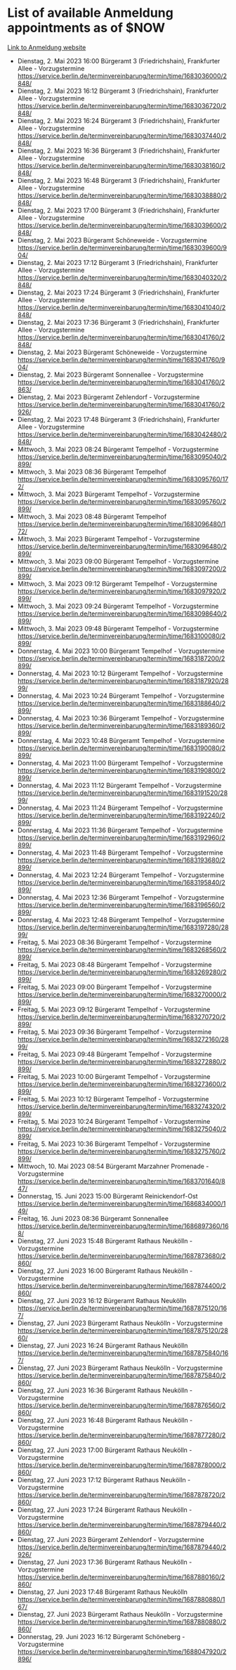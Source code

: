# List of available Anmeldung appointments as of $NOW
[Link to Anmeldung website](https://service.berlin.de/terminvereinbarung/termin/tag.php?termin=1&anliegen[]=120686&dienstleisterlist=122210,122217,327316,122219,327312,122227,327314,122231,327346,122243,327348,122254,122252,329742,122260,329745,122262,329748,122271,327278,122273,327274,122277,327276,330436,122280,327294,122282,327290,122284,327292,122291,327270,122285,327266,122286,327264,122296,327268,150230,329760,122297,327286,122294,327284,122312,329763,122314,329775,122304,327330,122311,327334,122309,327332,317869,122281,327352,122279,329772,122283,122276,327324,122274,327326,122267,329766,122246,327318,122251,327320,122257,327322,122208,327298,122226,327300&herkunft=http%3A%2F%2Fservice.berlin.de%2Fdienstleistung%2F120686%2F)
- Dienstag, 2. Mai 2023 16:00 Bürgeramt 3 (Friedrichshain), Frankfurter Allee - Vorzugstermine https://service.berlin.de/terminvereinbarung/termin/time/1683036000/2848/
- Dienstag, 2. Mai 2023 16:12 Bürgeramt 3 (Friedrichshain), Frankfurter Allee - Vorzugstermine https://service.berlin.de/terminvereinbarung/termin/time/1683036720/2848/
- Dienstag, 2. Mai 2023 16:24 Bürgeramt 3 (Friedrichshain), Frankfurter Allee - Vorzugstermine https://service.berlin.de/terminvereinbarung/termin/time/1683037440/2848/
- Dienstag, 2. Mai 2023 16:36 Bürgeramt 3 (Friedrichshain), Frankfurter Allee - Vorzugstermine https://service.berlin.de/terminvereinbarung/termin/time/1683038160/2848/
- Dienstag, 2. Mai 2023 16:48 Bürgeramt 3 (Friedrichshain), Frankfurter Allee - Vorzugstermine https://service.berlin.de/terminvereinbarung/termin/time/1683038880/2848/
- Dienstag, 2. Mai 2023 17:00 Bürgeramt 3 (Friedrichshain), Frankfurter Allee - Vorzugstermine https://service.berlin.de/terminvereinbarung/termin/time/1683039600/2848/
- Dienstag, 2. Mai 2023  Bürgeramt Schöneweide - Vorzugstermine https://service.berlin.de/terminvereinbarung/termin/time/1683039600/904/
- Dienstag, 2. Mai 2023 17:12 Bürgeramt 3 (Friedrichshain), Frankfurter Allee - Vorzugstermine https://service.berlin.de/terminvereinbarung/termin/time/1683040320/2848/
- Dienstag, 2. Mai 2023 17:24 Bürgeramt 3 (Friedrichshain), Frankfurter Allee - Vorzugstermine https://service.berlin.de/terminvereinbarung/termin/time/1683041040/2848/
- Dienstag, 2. Mai 2023 17:36 Bürgeramt 3 (Friedrichshain), Frankfurter Allee - Vorzugstermine https://service.berlin.de/terminvereinbarung/termin/time/1683041760/2848/
- Dienstag, 2. Mai 2023  Bürgeramt Schöneweide - Vorzugstermine https://service.berlin.de/terminvereinbarung/termin/time/1683041760/904/
- Dienstag, 2. Mai 2023  Bürgeramt Sonnenallee - Vorzugstermine https://service.berlin.de/terminvereinbarung/termin/time/1683041760/2863/
- Dienstag, 2. Mai 2023  Bürgeramt Zehlendorf - Vorzugstermine https://service.berlin.de/terminvereinbarung/termin/time/1683041760/2926/
- Dienstag, 2. Mai 2023 17:48 Bürgeramt 3 (Friedrichshain), Frankfurter Allee - Vorzugstermine https://service.berlin.de/terminvereinbarung/termin/time/1683042480/2848/
- Mittwoch, 3. Mai 2023 08:24 Bürgeramt Tempelhof - Vorzugstermine https://service.berlin.de/terminvereinbarung/termin/time/1683095040/2899/
- Mittwoch, 3. Mai 2023 08:36 Bürgeramt Tempelhof https://service.berlin.de/terminvereinbarung/termin/time/1683095760/172/
- Mittwoch, 3. Mai 2023  Bürgeramt Tempelhof - Vorzugstermine https://service.berlin.de/terminvereinbarung/termin/time/1683095760/2899/
- Mittwoch, 3. Mai 2023 08:48 Bürgeramt Tempelhof https://service.berlin.de/terminvereinbarung/termin/time/1683096480/172/
- Mittwoch, 3. Mai 2023  Bürgeramt Tempelhof - Vorzugstermine https://service.berlin.de/terminvereinbarung/termin/time/1683096480/2899/
- Mittwoch, 3. Mai 2023 09:00 Bürgeramt Tempelhof - Vorzugstermine https://service.berlin.de/terminvereinbarung/termin/time/1683097200/2899/
- Mittwoch, 3. Mai 2023 09:12 Bürgeramt Tempelhof - Vorzugstermine https://service.berlin.de/terminvereinbarung/termin/time/1683097920/2899/
- Mittwoch, 3. Mai 2023 09:24 Bürgeramt Tempelhof - Vorzugstermine https://service.berlin.de/terminvereinbarung/termin/time/1683098640/2899/
- Mittwoch, 3. Mai 2023 09:48 Bürgeramt Tempelhof - Vorzugstermine https://service.berlin.de/terminvereinbarung/termin/time/1683100080/2899/
- Donnerstag, 4. Mai 2023 10:00 Bürgeramt Tempelhof - Vorzugstermine https://service.berlin.de/terminvereinbarung/termin/time/1683187200/2899/
- Donnerstag, 4. Mai 2023 10:12 Bürgeramt Tempelhof - Vorzugstermine https://service.berlin.de/terminvereinbarung/termin/time/1683187920/2899/
- Donnerstag, 4. Mai 2023 10:24 Bürgeramt Tempelhof - Vorzugstermine https://service.berlin.de/terminvereinbarung/termin/time/1683188640/2899/
- Donnerstag, 4. Mai 2023 10:36 Bürgeramt Tempelhof - Vorzugstermine https://service.berlin.de/terminvereinbarung/termin/time/1683189360/2899/
- Donnerstag, 4. Mai 2023 10:48 Bürgeramt Tempelhof - Vorzugstermine https://service.berlin.de/terminvereinbarung/termin/time/1683190080/2899/
- Donnerstag, 4. Mai 2023 11:00 Bürgeramt Tempelhof - Vorzugstermine https://service.berlin.de/terminvereinbarung/termin/time/1683190800/2899/
- Donnerstag, 4. Mai 2023 11:12 Bürgeramt Tempelhof - Vorzugstermine https://service.berlin.de/terminvereinbarung/termin/time/1683191520/2899/
- Donnerstag, 4. Mai 2023 11:24 Bürgeramt Tempelhof - Vorzugstermine https://service.berlin.de/terminvereinbarung/termin/time/1683192240/2899/
- Donnerstag, 4. Mai 2023 11:36 Bürgeramt Tempelhof - Vorzugstermine https://service.berlin.de/terminvereinbarung/termin/time/1683192960/2899/
- Donnerstag, 4. Mai 2023 11:48 Bürgeramt Tempelhof - Vorzugstermine https://service.berlin.de/terminvereinbarung/termin/time/1683193680/2899/
- Donnerstag, 4. Mai 2023 12:24 Bürgeramt Tempelhof - Vorzugstermine https://service.berlin.de/terminvereinbarung/termin/time/1683195840/2899/
- Donnerstag, 4. Mai 2023 12:36 Bürgeramt Tempelhof - Vorzugstermine https://service.berlin.de/terminvereinbarung/termin/time/1683196560/2899/
- Donnerstag, 4. Mai 2023 12:48 Bürgeramt Tempelhof - Vorzugstermine https://service.berlin.de/terminvereinbarung/termin/time/1683197280/2899/
- Freitag, 5. Mai 2023 08:36 Bürgeramt Tempelhof - Vorzugstermine https://service.berlin.de/terminvereinbarung/termin/time/1683268560/2899/
- Freitag, 5. Mai 2023 08:48 Bürgeramt Tempelhof - Vorzugstermine https://service.berlin.de/terminvereinbarung/termin/time/1683269280/2899/
- Freitag, 5. Mai 2023 09:00 Bürgeramt Tempelhof - Vorzugstermine https://service.berlin.de/terminvereinbarung/termin/time/1683270000/2899/
- Freitag, 5. Mai 2023 09:12 Bürgeramt Tempelhof - Vorzugstermine https://service.berlin.de/terminvereinbarung/termin/time/1683270720/2899/
- Freitag, 5. Mai 2023 09:36 Bürgeramt Tempelhof - Vorzugstermine https://service.berlin.de/terminvereinbarung/termin/time/1683272160/2899/
- Freitag, 5. Mai 2023 09:48 Bürgeramt Tempelhof - Vorzugstermine https://service.berlin.de/terminvereinbarung/termin/time/1683272880/2899/
- Freitag, 5. Mai 2023 10:00 Bürgeramt Tempelhof - Vorzugstermine https://service.berlin.de/terminvereinbarung/termin/time/1683273600/2899/
- Freitag, 5. Mai 2023 10:12 Bürgeramt Tempelhof - Vorzugstermine https://service.berlin.de/terminvereinbarung/termin/time/1683274320/2899/
- Freitag, 5. Mai 2023 10:24 Bürgeramt Tempelhof - Vorzugstermine https://service.berlin.de/terminvereinbarung/termin/time/1683275040/2899/
- Freitag, 5. Mai 2023 10:36 Bürgeramt Tempelhof - Vorzugstermine https://service.berlin.de/terminvereinbarung/termin/time/1683275760/2899/
- Mittwoch, 10. Mai 2023 08:54 Bürgeramt Marzahner Promenade - Vorzugstermine https://service.berlin.de/terminvereinbarung/termin/time/1683701640/847/
- Donnerstag, 15. Juni 2023 15:00 Bürgeramt Reinickendorf-Ost https://service.berlin.de/terminvereinbarung/termin/time/1686834000/149/
- Freitag, 16. Juni 2023 08:36 Bürgeramt Sonnenallee https://service.berlin.de/terminvereinbarung/termin/time/1686897360/168/
- Dienstag, 27. Juni 2023 15:48 Bürgeramt Rathaus Neukölln - Vorzugstermine https://service.berlin.de/terminvereinbarung/termin/time/1687873680/2860/
- Dienstag, 27. Juni 2023 16:00 Bürgeramt Rathaus Neukölln - Vorzugstermine https://service.berlin.de/terminvereinbarung/termin/time/1687874400/2860/
- Dienstag, 27. Juni 2023 16:12 Bürgeramt Rathaus Neukölln https://service.berlin.de/terminvereinbarung/termin/time/1687875120/167/
- Dienstag, 27. Juni 2023  Bürgeramt Rathaus Neukölln - Vorzugstermine https://service.berlin.de/terminvereinbarung/termin/time/1687875120/2860/
- Dienstag, 27. Juni 2023 16:24 Bürgeramt Rathaus Neukölln https://service.berlin.de/terminvereinbarung/termin/time/1687875840/167/
- Dienstag, 27. Juni 2023  Bürgeramt Rathaus Neukölln - Vorzugstermine https://service.berlin.de/terminvereinbarung/termin/time/1687875840/2860/
- Dienstag, 27. Juni 2023 16:36 Bürgeramt Rathaus Neukölln - Vorzugstermine https://service.berlin.de/terminvereinbarung/termin/time/1687876560/2860/
- Dienstag, 27. Juni 2023 16:48 Bürgeramt Rathaus Neukölln - Vorzugstermine https://service.berlin.de/terminvereinbarung/termin/time/1687877280/2860/
- Dienstag, 27. Juni 2023 17:00 Bürgeramt Rathaus Neukölln - Vorzugstermine https://service.berlin.de/terminvereinbarung/termin/time/1687878000/2860/
- Dienstag, 27. Juni 2023 17:12 Bürgeramt Rathaus Neukölln - Vorzugstermine https://service.berlin.de/terminvereinbarung/termin/time/1687878720/2860/
- Dienstag, 27. Juni 2023 17:24 Bürgeramt Rathaus Neukölln - Vorzugstermine https://service.berlin.de/terminvereinbarung/termin/time/1687879440/2860/
- Dienstag, 27. Juni 2023  Bürgeramt Zehlendorf - Vorzugstermine https://service.berlin.de/terminvereinbarung/termin/time/1687879440/2926/
- Dienstag, 27. Juni 2023 17:36 Bürgeramt Rathaus Neukölln - Vorzugstermine https://service.berlin.de/terminvereinbarung/termin/time/1687880160/2860/
- Dienstag, 27. Juni 2023 17:48 Bürgeramt Rathaus Neukölln https://service.berlin.de/terminvereinbarung/termin/time/1687880880/167/
- Dienstag, 27. Juni 2023  Bürgeramt Rathaus Neukölln - Vorzugstermine https://service.berlin.de/terminvereinbarung/termin/time/1687880880/2860/
- Donnerstag, 29. Juni 2023 16:12 Bürgeramt Schöneberg - Vorzugstermine https://service.berlin.de/terminvereinbarung/termin/time/1688047920/2896/
